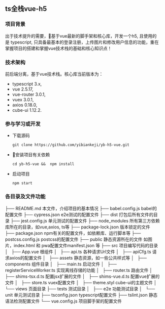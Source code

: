 ## ts全栈vue-h5
### 项目背景
出于技术提升的需要，基于vue最新的脚手架和核心库，开发一个h5, 且使用的是
typescript, 只具备最基本的登录注册，上传图片和修改用户信息的功能，重在掌握项目的搭建和掌握vue技术栈的基础和核心知识点！

### 技术架构
前后端分离，基于vue技术栈。核心库当前版本为：
- typescript 3.x, 
- vue 2.5.17, 
- vue-router 3.0.1, 
- vuex 3.0.1, 
- axios 0.18.0, 
- cube-ui 1.12.2.

### 参与学习或开发
- 下载源码
  ```
  git clone https://github.com/yibiankeji/yb-h5-vue.git   
  ```
- 安装项目有关依赖
  ```
  cd yb-h5-vue &&  npm install 
  ```
- 启动项目
  ```
  npm start  
  ```
  
### 各目录及文件功能
├── README.md 本文件，介绍项目的基本情况
├── babel.config.js babel的配置文件
├── cypress.json e2e测试的配置文件
├── dist 打包后所有文件的目录
├── jest.config.js 单元测试的配置文件
├── node_modules 所有第三方依赖库所在的目录，如vue,axios, ts等
├── package-lock.json 版本锁定的文件
├── package.json npm有关的配置文件，如依赖库、运行脚本等
├── postcss.config.js postcss的配置文件
├── public 静态资源所在的文件 如图片，index.html 和 pwa配置文件manifest.json 等
├── src 项目编写代码的目录
│   ├── App.vue 根组件
│   ├── api.ts 各种请求Url文件
│   ├── apiCfg.ts 请求axios的配置文件
│   ├── assets 静态资源，如一些公共样式等
│   ├── components 组件目录
│   ├── main.ts 启动文件
│   ├── registerServiceWorker.ts 实现离线存储的功能
│   ├── router.ts 路由文件
│   ├── shims-tsx.d.ts 配置jsx扩展的文件
│   ├── shims-vue.d.ts 配置vue扩展的文件
│   ├── store.ts vuex配置文件
│   ├── theme.styl cube-ui的主题文件
│   └── views 页面目录
├── tests 测试目录
│   ├── e2e 功能测试目录
│   └── unit 单元测试目录
├── tsconfig.json typescript配置文件
├── tslint.json 静态语法检测配置文件
└── vue.config.js 项目脚手架的配置文件